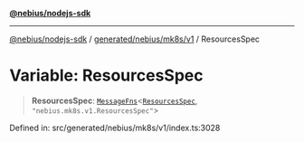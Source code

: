 [**@nebius/nodejs-sdk**](../../../../../README.md)

---

[@nebius/nodejs-sdk](../../../../../README.md) / [generated/nebius/mk8s/v1](../README.md) / ResourcesSpec

# Variable: ResourcesSpec

> **ResourcesSpec**: [`MessageFns`](../../../../../runtime/protos/core/interfaces/MessageFns.md)\<[`ResourcesSpec`](../interfaces/ResourcesSpec.md), `"nebius.mk8s.v1.ResourcesSpec"`\>

Defined in: src/generated/nebius/mk8s/v1/index.ts:3028
